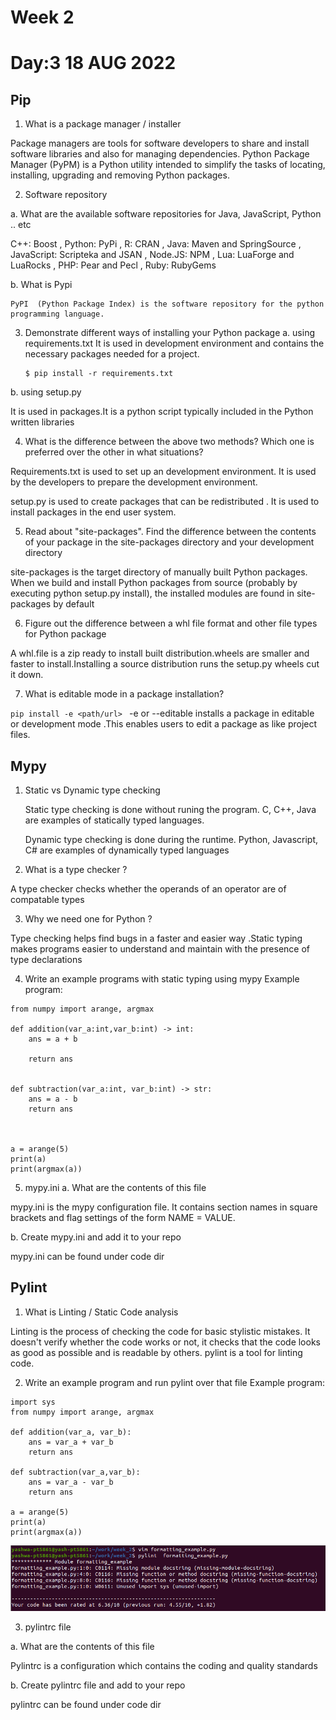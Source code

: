 # Week 2
# Day:3 18 AUG 2022

## Pip
1. What is a package manager / installer

  Package managers are tools for software developers to share and install software libraries and also for managing dependencies.
  Python Package Manager (PyPM) is a Python utility intended to simplify the tasks of locating, installing, upgrading and removing Python packages.
  
2. Software repository
    
a. What are the available software repositories for Java, JavaScript, Python
.. etc

  C++: Boost ,
  Python: PyPi ,
  R: CRAN ,
  Java: Maven and SpringSource ,
  JavaScript: Scripteka and JSAN ,
  Node.JS: NPM ,
  Lua: LuaForge and LuaRocks ,
  PHP: Pear and Pecl ,
  Ruby: RubyGems 

b. What is Pypi  

    PyPI  (Python Package Index) is the software repository for the python programming language.

3. Demonstrate different ways of installing your Python package
  a. using requirements.txt
  It is used in development environment and contains the necessary packages needed for a project.
    ```
    $ pip install -r requirements.txt
    ```
b. using setup.py

It is used in packages.It is a python script typically included in the Python written libraries

4. What is the difference between the above two methods? Which one is preferred
over the other in what situations?

Requirements.txt is used to set up an  development environment.
It is used by the developers to prepare the development environment.

setup.py is used to create packages that can be redistributed .
It is used to install packages in the end user system.

5. Read about "site-packages". Find the difference between the contents of your
package in the site-packages directory and your development directory

site-packages is the target directory of manually built Python packages. When we build and install Python packages from source (probably by executing python setup.py install), the installed modules are found in site-packages by default

6. Figure out the difference between a whl file format and other file types for Python
package

A whl.file is a zip ready to install built distribution.wheels are smaller and faster to install.Installing a source distribution runs the setup.py wheels cut it down.

7. What is editable mode in a package installation?

`pip install -e <path/url> ` -e or --editable installs a package in editable or development mode .This enables users to edit a package as like project files.


## Mypy
1. Static vs Dynamic type checking 

    Static type checking is done without runing the program. 
    C, C++, Java are examples of statically typed languages.

    Dynamic type checking is done during the runtime.
    Python, Javascript, C# are examples of dynamically typed languages

2. What is a type checker ?

  A type checker checks whether the operands of an operator are of compatable types

3. Why we need one for Python ?

Type checking helps find bugs in a faster and easier way .Static typing makes programs easier to understand and maintain with the presence of type declarations

4. Write an example programs with static typing using mypy
Example program:
```
from numpy import arange, argmax

def addition(var_a:int,var_b:int) -> int:
    ans = a + b

    return ans


def subtraction(var_a:int, var_b:int) -> str:
    ans = a - b
    return ans



a = arange(5)
print(a)
print(argmax(a))
```
5. mypy.ini
  a. What are the contents of this file
  
  mypy.ini is the mypy configuration file. It contains section names in square brackets and flag settings of the form NAME = VALUE. 

  b. Create mypy.ini and add it to your repo

  mypy.ini can be found under code dir

## Pylint
1. What is Linting / Static Code analysis

Linting is the process of checking the code for basic stylistic mistakes. It doesn't verify whether the code works or not, it checks that the code looks as good as possible and is readable by others.
pylint is a tool for linting code.

2. Write an example program and run pylint over that file
Example program:
```
import sys
from numpy import arange, argmax

def addition(var_a, var_b):
    ans = var_a + var_b
    return ans

def subtraction(var_a,var_b):
    ans = var_a - var_b
    return ans

a = arange(5)
print(a)
print(argmax(a))
```

![](https://github.com/yashwanthika/Zoho-internship/blob/main/week_2/images/Pylint_example.png)

3. pylintrc file

  a. What are the contents of this file

  Pylintrc is a configuration which contains the coding and quality standards


  b. Create pylintrc file and add to your repo

  pylintrc can be found under code dir